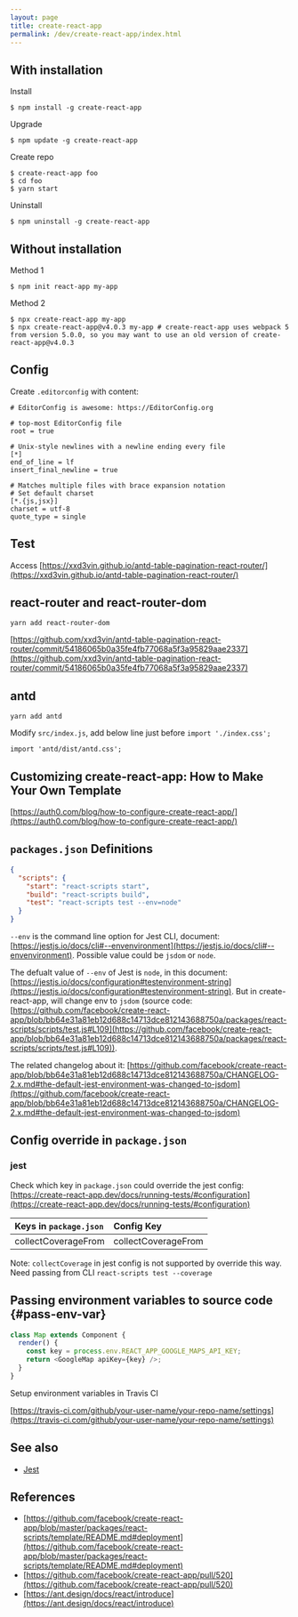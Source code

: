 ```yaml
---
layout: page
title: create-react-app
permalink: /dev/create-react-app/index.html
---
```


## With installation

Install

```
$ npm install -g create-react-app
```

Upgrade

```
$ npm update -g create-react-app
```

Create repo

```
$ create-react-app foo
$ cd foo
$ yarn start
```

Uninstall

```
$ npm uninstall -g create-react-app
```

## Without installation

Method 1

```
$ npm init react-app my-app
```

Method 2

```
$ npx create-react-app my-app
$ npx create-react-app@v4.0.3 my-app # create-react-app uses webpack 5 from version 5.0.0, so you may want to use an old version of create-react-app@v4.0.3
```

## Config

Create `.editorconfig` with content:

```
# EditorConfig is awesome: https://EditorConfig.org

# top-most EditorConfig file
root = true

# Unix-style newlines with a newline ending every file
[*]
end_of_line = lf
insert_final_newline = true

# Matches multiple files with brace expansion notation
# Set default charset
[*.{js,jsx}]
charset = utf-8
quote_type = single
```

## Test

Access [https://xxd3vin.github.io/antd-table-pagination-react-router/](https://xxd3vin.github.io/antd-table-pagination-react-router/)

## react-router and react-router-dom

```
yarn add react-router-dom
```

[https://github.com/xxd3vin/antd-table-pagination-react-router/commit/54186065b0a35fe4fb77068a5f3a95829aae2337](https://github.com/xxd3vin/antd-table-pagination-react-router/commit/54186065b0a35fe4fb77068a5f3a95829aae2337)

## antd

```
yarn add antd
```

Modify `src/index.js`, add below line just before `import './index.css';`

```
import 'antd/dist/antd.css';
```

## Customizing create-react-app: How to Make Your Own Template

[https://auth0.com/blog/how-to-configure-create-react-app/](https://auth0.com/blog/how-to-configure-create-react-app/)

## `packages.json` Definitions

```json
{
  "scripts": {
    "start": "react-scripts start",
    "build": "react-scripts build",
    "test": "react-scripts test --env=node"
  }
}
```

`--env` is the command line option for Jest CLI, document: [https://jestjs.io/docs/cli#--envenvironment](https://jestjs.io/docs/cli#--envenvironment).
Possible value could be `jsdom` or `node`.

The defualt value of `--env` of Jest is `node`, in this document: [https://jestjs.io/docs/configuration#testenvironment-string](https://jestjs.io/docs/configuration#testenvironment-string).
But in create-react-app, will change env to `jsdom` (source code: [https://github.com/facebook/create-react-app/blob/bb64e31a81eb12d688c14713dce812143688750a/packages/react-scripts/scripts/test.js#L109](https://github.com/facebook/create-react-app/blob/bb64e31a81eb12d688c14713dce812143688750a/packages/react-scripts/scripts/test.js#L109)).

The related changelog about it: [https://github.com/facebook/create-react-app/blob/bb64e31a81eb12d688c14713dce812143688750a/CHANGELOG-2.x.md#the-default-jest-environment-was-changed-to-jsdom](https://github.com/facebook/create-react-app/blob/bb64e31a81eb12d688c14713dce812143688750a/CHANGELOG-2.x.md#the-default-jest-environment-was-changed-to-jsdom)

## Config override in `package.json`

### jest

Check which key in `package.json` could override the jest config: [https://create-react-app.dev/docs/running-tests/#configuration](https://create-react-app.dev/docs/running-tests/#configuration)

| Keys in `package.json` | Config Key          |
| :--------------------- | :------------------ |
| collectCoverageFrom    | collectCoverageFrom |

Note: `collectCoverage` in jest config is not supported by override this way. Need passing from CLI `react-scripts test --coverage`

## Passing environment variables to source code {#pass-env-var}

```js
class Map extends Component {
  render() {
    const key = process.env.REACT_APP_GOOGLE_MAPS_API_KEY;
    return <GoogleMap apiKey={key} />;
  }
}
```

Setup environment variables in Travis CI

[https://travis-ci.com/github/your-user-name/your-repo-name/settings](https://travis-ci.com/github/your-user-name/your-repo-name/settings)

## See also

- [Jest](/dev/jest.html)

## References

- [https://github.com/facebook/create-react-app/blob/master/packages/react-scripts/template/README.md#deployment](https://github.com/facebook/create-react-app/blob/master/packages/react-scripts/template/README.md#deployment)
- [https://github.com/facebook/create-react-app/pull/520](https://github.com/facebook/create-react-app/pull/520)
- [https://ant.design/docs/react/introduce](https://ant.design/docs/react/introduce)
